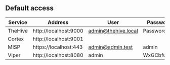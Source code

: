 



## Default access


| Service | Address | User | Password |
| ------ | ------ | ------ | ------ |
| TheHive | http://localhost:9000 | admin@thehive.local | Password |
| Cortex | http://localhost:9001 |   |  |
| MISP | https://localhost:443 | admin@admin.test | admin |
| Viper | http://localhost:8080 | admin | WxGCbfu8Ml |


